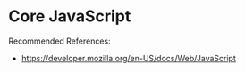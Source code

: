 # Core JavaScript


Recommended References:

- https://developer.mozilla.org/en-US/docs/Web/JavaScript
